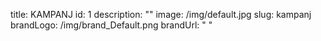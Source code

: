 title: KAMPANJ
id: 1
description: ""
image: /img/default.jpg
slug: kampanj
brandLogo: /img/brand_Default.png
brandUrl: " "
